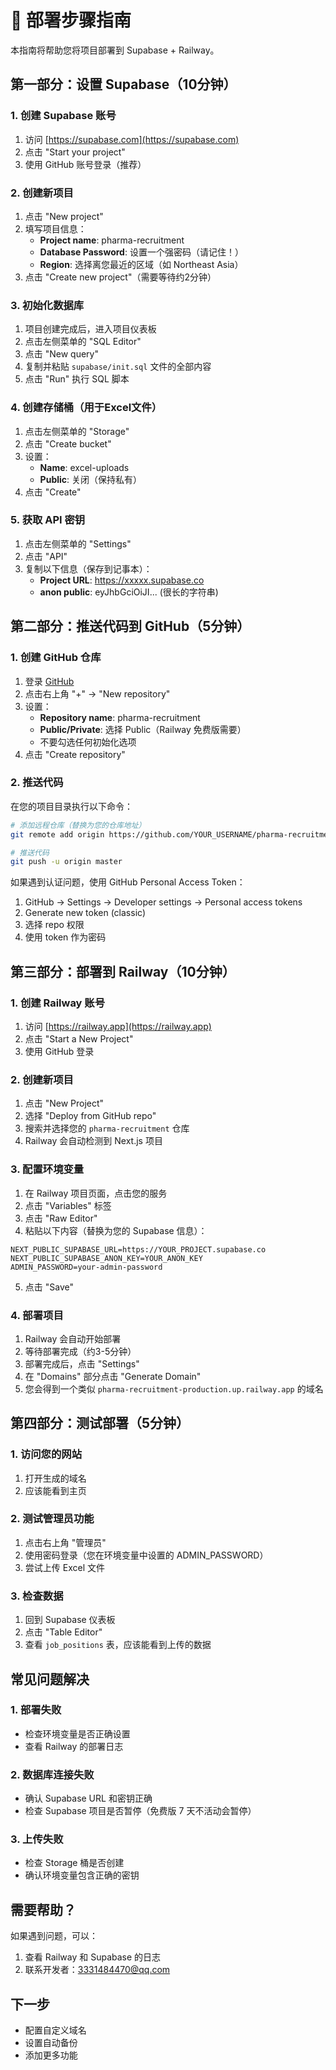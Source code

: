 # 🚀 部署步骤指南

本指南将帮助您将项目部署到 Supabase + Railway。

## 第一部分：设置 Supabase（10分钟）

### 1. 创建 Supabase 账号
1. 访问 [https://supabase.com](https://supabase.com)
2. 点击 "Start your project" 
3. 使用 GitHub 账号登录（推荐）

### 2. 创建新项目
1. 点击 "New project"
2. 填写项目信息：
   - **Project name**: pharma-recruitment
   - **Database Password**: 设置一个强密码（请记住！）
   - **Region**: 选择离您最近的区域（如 Northeast Asia）
3. 点击 "Create new project"（需要等待约2分钟）

### 3. 初始化数据库
1. 项目创建完成后，进入项目仪表板
2. 点击左侧菜单的 "SQL Editor"
3. 点击 "New query"
4. 复制并粘贴 `supabase/init.sql` 文件的全部内容
5. 点击 "Run" 执行 SQL 脚本

### 4. 创建存储桶（用于Excel文件）
1. 点击左侧菜单的 "Storage"
2. 点击 "Create bucket"
3. 设置：
   - **Name**: excel-uploads
   - **Public**: 关闭（保持私有）
4. 点击 "Create"

### 5. 获取 API 密钥
1. 点击左侧菜单的 "Settings"
2. 点击 "API"
3. 复制以下信息（保存到记事本）：
   - **Project URL**: https://xxxxx.supabase.co
   - **anon public**: eyJhbGciOiJI... (很长的字符串)

## 第二部分：推送代码到 GitHub（5分钟）

### 1. 创建 GitHub 仓库
1. 登录 [GitHub](https://github.com)
2. 点击右上角 "+" → "New repository"
3. 设置：
   - **Repository name**: pharma-recruitment
   - **Public/Private**: 选择 Public（Railway 免费版需要）
   - 不要勾选任何初始化选项
4. 点击 "Create repository"

### 2. 推送代码
在您的项目目录执行以下命令：

```bash
# 添加远程仓库（替换为您的仓库地址）
git remote add origin https://github.com/YOUR_USERNAME/pharma-recruitment.git

# 推送代码
git push -u origin master
```

如果遇到认证问题，使用 GitHub Personal Access Token：
1. GitHub → Settings → Developer settings → Personal access tokens
2. Generate new token (classic)
3. 选择 repo 权限
4. 使用 token 作为密码

## 第三部分：部署到 Railway（10分钟）

### 1. 创建 Railway 账号
1. 访问 [https://railway.app](https://railway.app)
2. 点击 "Start a New Project"
3. 使用 GitHub 登录

### 2. 创建新项目
1. 点击 "New Project"
2. 选择 "Deploy from GitHub repo"
3. 搜索并选择您的 `pharma-recruitment` 仓库
4. Railway 会自动检测到 Next.js 项目

### 3. 配置环境变量
1. 在 Railway 项目页面，点击您的服务
2. 点击 "Variables" 标签
3. 点击 "Raw Editor"
4. 粘贴以下内容（替换为您的 Supabase 信息）：

```env
NEXT_PUBLIC_SUPABASE_URL=https://YOUR_PROJECT.supabase.co
NEXT_PUBLIC_SUPABASE_ANON_KEY=YOUR_ANON_KEY
ADMIN_PASSWORD=your-admin-password
```

5. 点击 "Save"

### 4. 部署项目
1. Railway 会自动开始部署
2. 等待部署完成（约3-5分钟）
3. 部署完成后，点击 "Settings"
4. 在 "Domains" 部分点击 "Generate Domain"
5. 您会得到一个类似 `pharma-recruitment-production.up.railway.app` 的域名

## 第四部分：测试部署（5分钟）

### 1. 访问您的网站
1. 打开生成的域名
2. 应该能看到主页

### 2. 测试管理员功能
1. 点击右上角 "管理员"
2. 使用密码登录（您在环境变量中设置的 ADMIN_PASSWORD）
3. 尝试上传 Excel 文件

### 3. 检查数据
1. 回到 Supabase 仪表板
2. 点击 "Table Editor"
3. 查看 `job_positions` 表，应该能看到上传的数据

## 常见问题解决

### 1. 部署失败
- 检查环境变量是否正确设置
- 查看 Railway 的部署日志

### 2. 数据库连接失败
- 确认 Supabase URL 和密钥正确
- 检查 Supabase 项目是否暂停（免费版 7 天不活动会暂停）

### 3. 上传失败
- 检查 Storage 桶是否创建
- 确认环境变量包含正确的密钥

## 需要帮助？

如果遇到问题，可以：
1. 查看 Railway 和 Supabase 的日志
2. 联系开发者：3331484470@qq.com

## 下一步

- 配置自定义域名
- 设置自动备份
- 添加更多功能
